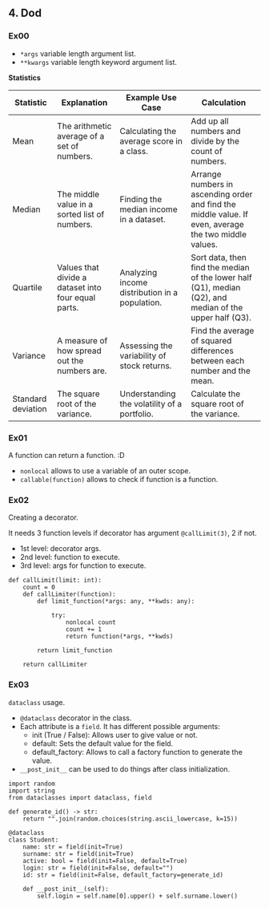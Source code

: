## 4. Dod

### Ex00
- `*args` variable length argument list.
- `**kwargs` variable length keyword argument list.

**Statistics**

| Statistic   | Explanation                                         | Example Use Case                                       | Calculation                                |
|-------------|-----------------------------------------------------|--------------------------------------------------------|--------------------------------------------|
| Mean        | The arithmetic average of a set of numbers.         | Calculating the average score in a class.              | Add up all numbers and divide by the count of numbers.        |
| Median      | The middle value in a sorted list of numbers.       | Finding the median income in a dataset.               | Arrange numbers in ascending order and find the middle value. If even, average the two middle values. |
| Quartile    | Values that divide a dataset into four equal parts. | Analyzing income distribution in a population.        | Sort data, then find the median of the lower half (Q1), median (Q2), and median of the upper half (Q3). |
| Variance    | A measure of how spread out the numbers are.        | Assessing the variability of stock returns.           | Find the average of squared differences between each number and the mean. |
| Standard deviation     | The square root of the variance.                    | Understanding the volatility of a portfolio.          | Calculate the square root of the variance. |


### Ex01
A function can return a function. :D

- `nonlocal` allows to use a variable of an outer scope.
- `callable(function)` allows to check if function is a function.


### Ex02
Creating a decorator.

It needs 3 function levels if decorator has argument `@callLimit(3)`, 2 if not.
- 1st level: decorator args.
- 2nd level: function to execute.
- 3rd level: args for function to execute.

```
def callLimit(limit: int):
    count = 0
    def callLimiter(function):
        def limit_function(*args: any, **kwds: any):

            try:
                nonlocal count
                count += 1
                return function(*args, **kwds)

        return limit_function

    return callLimiter
```

### Ex03
`dataclass` usage.

- `@dataclass` decorator in the class.
- Each attribute is a `field`. It has different possible arguments:
    - init (True / False): Allows user to give value or not.
    - default: Sets the default value for the field.
    - default_factory: Allows to call a factory function to generate the value.
- `__post_init__` can be used to do things after class initialization.



```
import random
import string
from dataclasses import dataclass, field

def generate_id() -> str:
    return "".join(random.choices(string.ascii_lowercase, k=15))

@dataclass
class Student:
    name: str = field(init=True)
    surname: str = field(init=True)
    active: bool = field(init=False, default=True)
    login: str = field(init=False, default="")
    id: str = field(init=False, default_factory=generate_id)

    def __post_init__(self):
        self.login = self.name[0].upper() + self.surname.lower()
```
